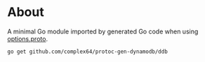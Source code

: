 # About

A minimal Go module imported by generated Go code when using [options.proto](../proto/ddb/options.proto).

```shell
go get github.com/complex64/protoc-gen-dynamodb/ddb
```
